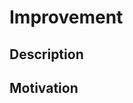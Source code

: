 # Improvement
<!--
  This is for improvements for existing features which may
  be a small optimisation of compliance related change, but
  doesn't add any significant functionality.

  This is pre-filled with example values, feel free to
  remove them before populating the template.
  
  If you feel a heading is irrelevent, just remove it.
-->

## Description
<!-- 
  Explain what this is about, try to use full sentences, and make your point clear.
-->

## Motivation
